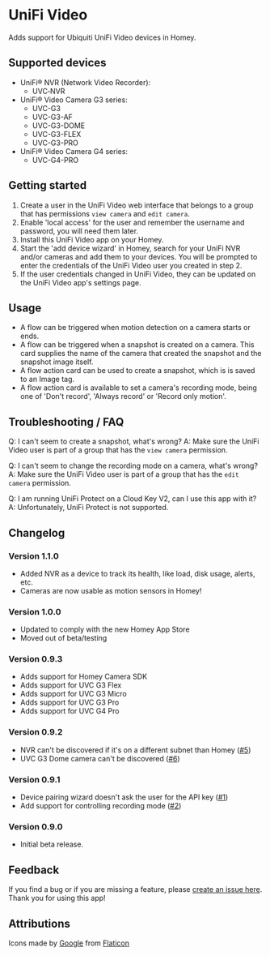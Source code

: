 # UniFi Video

Adds support for Ubiquiti UniFi Video devices in Homey.

## Supported devices

* UniFi® NVR (Network Video Recorder):
	* UVC‑NVR
* UniFi® Video Camera G3 series:
	* UVC-G3
	* UVC-G3-AF
	* UVC-G3-DOME
	* UVC-G3-FLEX
	* UVC-G3-PRO
* UniFi® Video Camera G4 series:
	* UVC-G4-PRO

## Getting started

1. Create a user in the UniFi Video web interface that belongs to a group that has permissions `view camera` and `edit camera`.
2. Enable 'local access' for the user and remember the username and password, you will need them later.
3. Install this UniFi Video app on your Homey.
4. Start the 'add device wizard' in Homey, search for your UniFi NVR and/or cameras and add them to your devices. You will be prompted to enter the credentials of the UniFi Video user you created in step 2.
5. If the user credentials changed in UniFi Video, they can be updated on the UniFi Video app's settings page.

## Usage

* A flow can be triggered when motion detection on a camera starts or ends.
* A flow can be triggered when a snapshot is created on a camera. This card supplies the name of the camera that created the snapshot and the snapshot image itself.
* A flow action card can be used to create a snapshot, which is is saved to an Image tag.
* A flow action card is available to set a camera's recording mode, being one of 'Don't record', 'Always record' or 'Record only motion'.

## Troubleshooting / FAQ

Q: I can't seem to create a snapshot, what's wrong?
A: Make sure the UniFi Video user is part of a group that has the `view camera` permission.

Q: I can't seem to change the recording mode on a camera, what's wrong?
A: Make sure the UniFi Video user is part of a group that has the `edit camera` permission.

Q: I am running UniFi Protect on a Cloud Key V2, can I use this app with it?
A: Unfortunately, UniFi Protect is not supported.

## Changelog

### Version 1.1.0
* Added NVR as a device to track its health, like load, disk usage, alerts, etc.
* Cameras are now usable as motion sensors in Homey!

### Version 1.0.0
* Updated to comply with the new Homey App Store 
* Moved out of beta/testing

### Version 0.9.3
* Adds support for Homey Camera SDK
* Adds support for UVC G3 Flex
* Adds support for UVC G3 Micro
* Adds support for UVC G3 Pro
* Adds support for UVC G4 Pro

### Version 0.9.2
* NVR can't be discovered if it's on a different subnet than Homey ([#5][i5])
* UVC G3 Dome camera can't be discovered ([#6][i6])

### Version 0.9.1
* Device pairing wizard doesn't ask the user for the API key ([#1][i1])
* Add support for controlling recording mode ([#2][i2])

### Version 0.9.0
* Initial beta release.

## Feedback

If you find a bug or if you are missing a feature, please [create an issue here](https://github.com/j0bro/com.ubnt.unifivideo/issues).
Thank you for using this app!

## Attributions

Icons made by [Google](https://www.flaticon.com/authors/google) from [Flaticon](https://www.flaticon.com/)

[i1]: https://github.com/j0bro/com.ubnt.unifivideo/issues/1
[i2]: https://github.com/j0bro/com.ubnt.unifivideo/issues/2
[i5]: https://github.com/j0bro/com.ubnt.unifivideo/issues/5
[i6]: https://github.com/j0bro/com.ubnt.unifivideo/issues/6